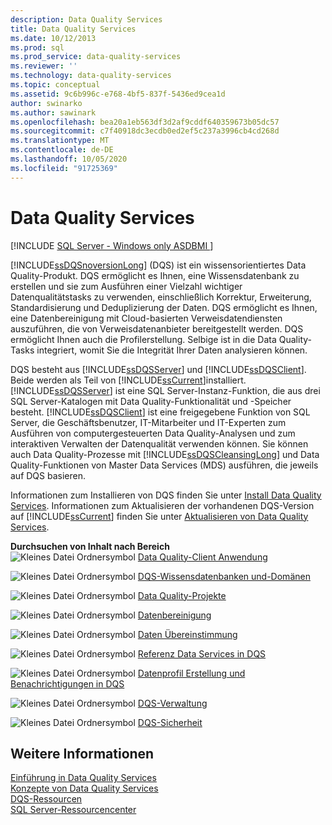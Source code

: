 ```yaml
---
description: Data Quality Services
title: Data Quality Services
ms.date: 10/12/2013
ms.prod: sql
ms.prod_service: data-quality-services
ms.reviewer: ''
ms.technology: data-quality-services
ms.topic: conceptual
ms.assetid: 9c6b996c-e768-4bf5-837f-5436ed9cea1d
author: swinarko
ms.author: sawinark
ms.openlocfilehash: bea20a1eb563df3d2af9cddf640359673b05dc57
ms.sourcegitcommit: c7f40918dc3ecdb0ed2ef5c237a3996cb4cd268d
ms.translationtype: MT
ms.contentlocale: de-DE
ms.lasthandoff: 10/05/2020
ms.locfileid: "91725369"
---
```

# <a name="data-quality-services"></a>Data Quality Services

[!INCLUDE [SQL Server - Windows only ASDBMI  ](../includes/applies-to-version/sqlserver.md)]

[!INCLUDE[ssDQSnoversionLong](../includes/ssdqsnoversionlong-md.md)] (DQS) ist ein wissensorientiertes Data Quality-Produkt. DQS ermöglicht es Ihnen, eine Wissensdatenbank zu erstellen und sie zum Ausführen einer Vielzahl wichtiger Datenqualitätstasks zu verwenden, einschließlich Korrektur, Erweiterung, Standardisierung und Deduplizierung der Daten. DQS ermöglicht es Ihnen, eine Datenbereinigung mit Cloud-basierten Verweisdatendiensten auszuführen, die von Verweisdatenanbieter bereitgestellt werden. DQS ermöglicht Ihnen auch die Profilerstellung. Selbige ist in die Data Quality-Tasks integriert, womit Sie die Integrität Ihrer Daten analysieren können.  
  
 DQS besteht aus [!INCLUDE[ssDQSServer](../includes/ssdqsserver-md.md)] und [!INCLUDE[ssDQSClient](../includes/ssdqsclient-md.md)]. Beide werden als Teil von [!INCLUDE[ssCurrent](../includes/sscurrent-md.md)]installiert. [!INCLUDE[ssDQSServer](../includes/ssdqsserver-md.md)] ist eine SQL Server-Instanz-Funktion, die aus drei SQL Server-Katalogen mit Data Quality-Funktionalität und -Speicher besteht. [!INCLUDE[ssDQSClient](../includes/ssdqsclient-md.md)] ist eine freigegebene Funktion von SQL Server, die Geschäftsbenutzer, IT-Mitarbeiter und IT-Experten zum Ausführen von computergesteuerten Data Quality-Analysen und zum interaktiven Verwalten der Datenqualität verwenden können. Sie können auch Data Quality-Prozesse mit [!INCLUDE[ssDQSCleansingLong](../includes/ssdqscleansinglong-md.md)] und Data Quality-Funktionen von Master Data Services (MDS) ausführen, die jeweils auf DQS basieren.  
  
 Informationen zum Installieren von DQS finden Sie unter [Install Data Quality Services](../data-quality-services/install-windows/install-data-quality-services.md). Informationen zum Aktualisieren der vorhandenen DQS-Version auf [!INCLUDE[ssCurrent](../includes/sscurrent-md.md)] finden Sie unter [Aktualisieren von Data Quality Services](../database-engine/install-windows/upgrade-data-quality-services.md).  
  
 **Durchsuchen von Inhalt nach Bereich**  
 ![Kleines Datei Ordnersymbol](/analysis-services/analysis-services/media/filefolder-small.png "Kleines Dateiordnersymbol") [Data Quality-Client Anwendung](../data-quality-services/data-quality-client-application.md)  
  
 ![Kleines Datei Ordnersymbol](/analysis-services/analysis-services/media/filefolder-small.png "Kleines Dateiordnersymbol") [DQS-Wissensdatenbanken und-Domänen](../data-quality-services/dqs-knowledge-bases-and-domains.md)  
  
 ![Kleines Datei Ordnersymbol](/analysis-services/analysis-services/media/filefolder-small.png "Kleines Dateiordnersymbol") [Data Quality-Projekte](../data-quality-services/data-quality-projects-dqs.md)  
  
 ![Kleines Datei Ordnersymbol](/analysis-services/analysis-services/media/filefolder-small.png "Kleines Dateiordnersymbol") [Datenbereinigung](../data-quality-services/data-cleansing.md)  
  
 ![Kleines Datei Ordnersymbol](/analysis-services/analysis-services/media/filefolder-small.png "Kleines Dateiordnersymbol") [Daten Übereinstimmung](../data-quality-services/data-matching.md)  
  
 ![Kleines Datei Ordnersymbol](/analysis-services/analysis-services/media/filefolder-small.png "Kleines Dateiordnersymbol") [Referenz Data Services in DQS](../data-quality-services/reference-data-services-in-dqs.md)  
  
 ![Kleines Datei Ordnersymbol](/analysis-services/analysis-services/media/filefolder-small.png "Kleines Dateiordnersymbol") [Datenprofil Erstellung und Benachrichtigungen in DQS](../data-quality-services/data-profiling-and-notifications-in-dqs.md)  
  
 ![Kleines Datei Ordnersymbol](/analysis-services/analysis-services/media/filefolder-small.png "Kleines Dateiordnersymbol") [DQS-Verwaltung](../data-quality-services/dqs-administration.md)  
  
 ![Kleines Datei Ordnersymbol](/analysis-services/analysis-services/media/filefolder-small.png "Kleines Dateiordnersymbol") [DQS-Sicherheit](../data-quality-services/dqs-security.md)  
  
## <a name="see-also"></a>Weitere Informationen  
 [Einführung in Data Quality Services](../data-quality-services/introduction-to-data-quality-services.md)   
 [Konzepte von Data Quality Services](../data-quality-services/data-quality-services-concepts.md)   
 [DQS-Ressourcen](../sql-server/index.yml)   
 [SQL Server-Ressourcencenter](/previous-versions/sql/sql-server-2012/hh231622(v=sql.110))  
  

